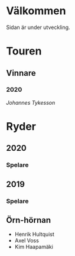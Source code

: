 # Välkommen

Sidan är under utveckling.

# Touren

## Vinnare

### 2020

*Johannes Tykesson*

# Ryder

## 2020

### Spelare

## 2019

### Spelare

## Örn-hörnan

- Henrik Hultquist
- Axel Voss
- Kim Haapamäki
